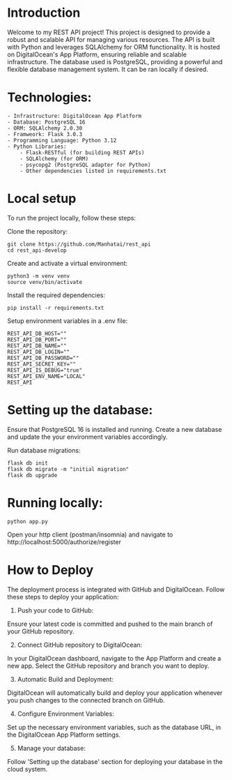# Introduction

Welcome to my REST API project! This project is designed to provide a robust and scalable API for managing various resources. The API is built with Python and leverages SQLAlchemy for ORM functionality. It is hosted on DigitalOcean's App Platform, ensuring reliable and scalable infrastructure. The database used is PostgreSQL, providing a powerful and flexible database management system. It can be ran locally if desired.

# Technologies:

    - Infrastructure: DigitalOcean App Platform
    - Database: PostgreSQL 16
    - ORM: SQLAlchemy 2.0.30
    - Framweork: Flask 3.0.3
    - Programming Language: Python 3.12
    - Python Libraries:
        - Flask-RESTful (for building REST APIs)
        - SQLAlchemy (for ORM)
        - psycopg2 (PostgreSQL adapter for Python)
        - Other dependencies listed in requirements.txt

# Local setup

To run the project locally, follow these steps:


Clone the repository:


    git clone https://github.com/Manhatai/rest_api
    cd rest_api-develop

Create and activate a virtual environment:

    python3 -m venv venv
    source venv/bin/activate

Install the required dependencies:

    pip install -r requirements.txt

Setup environment variables in a .env file:

    REST_API_DB_HOST=""
    REST_API_DB_PORT=""
    REST_API_DB_NAME=""
    REST_API_DB_LOGIN=""
    REST_API_DB_PASSWORD=""
    REST_API_SECRET_KEY=""
    REST_API_IS_DEBUG="true"
    REST_API_ENV_NAME="LOCAL"
    REST_API


# Setting up the database:
Ensure that PostgreSQL 16 is installed and running. Create a new database and update the your environment variables accordingly.

Run database migrations:

    flask db init
    flask db migrate -m "initial migration"
    flask db upgrade


# Running locally:

    python app.py



Open your http client (postman/insomnia) and navigate to http://localhost:5000/authorize/register


# How to Deploy

The deployment process is integrated with GitHub and DigitalOcean. Follow these steps to deploy your application:

1. Push your code to GitHub:

Ensure your latest code is committed and pushed to the main branch of your GitHub repository.

2. Connect GitHub repository to DigitalOcean:

In your DigitalOcean dashboard, navigate to the App Platform and create a new app. Select the GitHub repository and branch you want to deploy.

3. Automatic Build and Deployment:

DigitalOcean will automatically build and deploy your application whenever you push changes to the connected branch on GitHub.

4. Configure Environment Variables:

Set up the necessary environment variables, such as the database URL, in the DigitalOcean App Platform settings.

5. Manage your database:

Follow 'Setting up the database' section for deploying your database in the cloud system.
